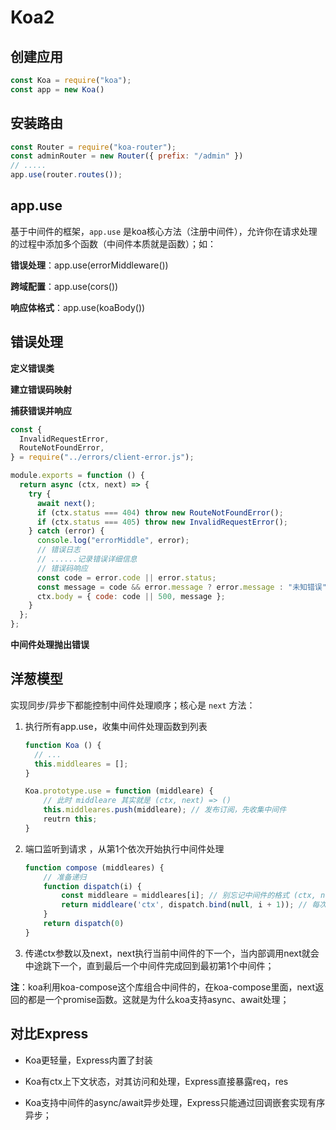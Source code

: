 # Koa2

## 创建应用

```js
const Koa = require("koa"); 
const app = new Koa()
```

## 安装路由

```js
const Router = require("koa-router"); 
const adminRouter = new Router({ prefix: "/admin" })
// .....
app.use(router.routes());
```

## app.use

基于中间件的框架，`app.use` 是koa核心方法（注册中间件），允许你在请求处理的过程中添加多个函数（中间件本质就是函数）；如：

**错误处理**：app.use(errorMiddleware())

**跨域配置**：app.use(cors())

**响应体格式**：app.use(koaBody())

## 错误处理

**定义错误类**

**建立错误码映射**

**捕获错误并响应**

```js
const {
  InvalidRequestError,
  RouteNotFoundError,
} = require("../errors/client-error.js");

module.exports = function () {
  return async (ctx, next) => {
    try {
      await next();
      if (ctx.status === 404) throw new RouteNotFoundError();
      if (ctx.status === 405) throw new InvalidRequestError();
    } catch (error) {
      console.log("errorMiddle", error);
      // 错误日志
      // ......记录错误详细信息
      // 错误码响应
      const code = error.code || error.status;
      const message = code && error.message ? error.message : "未知错误";
      ctx.body = { code: code || 500, message };
    }
  };
};
```

**中间件处理抛出错误**

## 洋葱模型

实现同步/异步下都能控制中间件处理顺序；核心是 `next` 方法：

1. 执行所有app.use，收集中间件处理函数到列表
   
   ```js
   function Koa () {
     // ...
     this.middleares = [];
   }
   
   Koa.prototype.use = function (middleare) {
       // 此时 middleare 其实就是 (ctx, next) => ()
       this.middleares.push(middleare); // 发布订阅，先收集中间件
       reutrn this;
   }
   ```

2. 端口监听到请求 ，从第1个依次开始执行中间件处理
   
   ```js
   function compose (middleares) {
       // 准备递归
       function dispatch(i) {
           const middleare = middleares[i]; // 别忘记中间件的格式 (ctx, next) => ()
           return middleare('ctx', dispatch.bind(null, i + 1)); // 每次调用next，都用调用一次dispatch方法，并且i+1
       }
       return dispatch(0)
   }
   ```

3. 传递ctx参数以及next，next执行当前中间件的下一个，当内部调用next就会中途跳下一个，直到最后一个中间件完成回到最初第1个中间件；

**注**：koa利用koa-compose这个库组合中间件的，在koa-compose里面，next返回的都是一个promise函数。这就是为什么koa支持async、await处理；

## 对比Express

- Koa更轻量，Express内置了封装

- Koa有ctx上下文状态，对其访问和处理，Express直接暴露req，res

- Koa支持中间件的async/await异步处理，Express只能通过回调嵌套实现有序异步；
